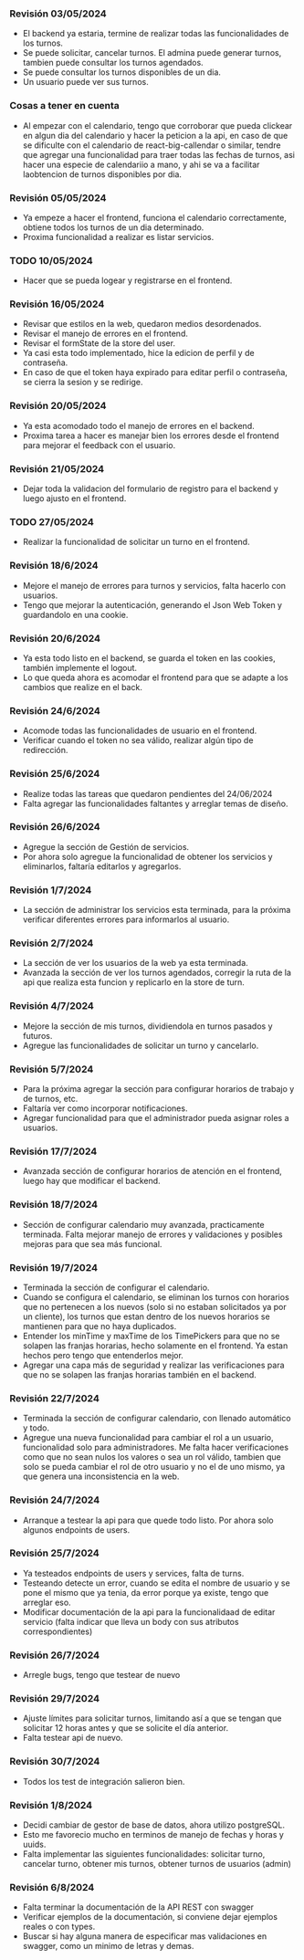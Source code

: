 ### Revisión 03/05/2024
- El backend ya estaria, termine de realizar todas las funcionalidades de los turnos.
- Se puede solicitar, cancelar turnos. El admina puede generar turnos, tambien puede consultar los turnos agendados.
- Se puede consultar los turnos disponibles de un dia.
- Un usuario puede ver sus turnos.


### Cosas a tener en cuenta
- Al empezar con el calendario, tengo que corroborar que pueda clickear en algun dia del calendario y hacer la peticion a la api, en caso de que se dificulte con el calendario de react-big-callendar o similar, tendre que agregar una funcionalidad para traer todas las fechas de turnos, asi hacer una especie de calendariio a mano, y ahi se va a facilitar laobtencion de turnos disponibles por dia.


### Revisión 05/05/2024
- Ya empeze a hacer el frontend, funciona el calendario correctamente, obtiene todos los turnos de un dia determinado.
- Proxima funcionalidad a realizar es listar servicios.


### TODO 10/05/2024
- Hacer que se pueda logear y registrarse en el frontend.


### Revisión 16/05/2024
- Revisar que estilos en la web, quedaron medios desordenados.
- Revisar el manejo de errores en el frontend.
- Revisar el formState de la store del user.
- Ya casi esta todo implementado, hice la edicion de perfil y de contraseña.
- En caso de que el token haya expirado para editar perfil o contraseña, se cierra la sesion y se redirige.


### Revisión 20/05/2024
- Ya esta acomodado todo el manejo de errores en el backend.
- Proxima tarea a hacer es manejar bien los errores desde el frontend para mejorar el feedback con el usuario.

### Revisión 21/05/2024
- Dejar toda la validacion del formulario de registro para el backend y luego ajusto en el frontend.

### TODO 27/05/2024
- Realizar la funcionalidad de solicitar un turno en el frontend.

### Revisión 18/6/2024
- Mejore el manejo de errores para turnos y servicios, falta hacerlo con usuarios.
- Tengo que mejorar la autenticación, generando el Json Web Token y guardandolo en una cookie.

### Revisión 20/6/2024
- Ya esta todo listo en el backend, se guarda el token en las cookies, también implemente el logout.
- Lo que queda ahora es acomodar el frontend para que se adapte a los cambios que realize en el back.

### Revisión 24/6/2024
- Acomode todas las funcionalidades de usuario en el frontend.
- Verificar cuando el token no sea válido, realizar algún tipo de redirección.

### Revisión 25/6/2024
- Realize todas las tareas que quedaron pendientes del 24/06/2024
- Falta agregar las funcionalidades faltantes y arreglar temas de diseño.

### Revisión 26/6/2024
- Agregue la sección de Gestión de servicios.
- Por ahora solo agregue la funcionalidad de obtener los servicios y eliminarlos, faltaría editarlos y agregarlos.

### Revisión 1/7/2024
- La sección de administrar los servicios esta terminada, para la próxima verificar diferentes errores para informarlos al usuario.

### Revisión 2/7/2024
- La sección de ver los usuarios de la web ya esta terminada.
- Avanzada la sección de ver los turnos agendados, corregir la ruta de la api que realiza esta funcion y replicarlo en la store de turn.

### Revisión 4/7/2024
- Mejore la sección de mis turnos, dividiendola en turnos pasados y futuros.
- Agregue las funcionalidades de solicitar un turno y cancelarlo.

### Revisión 5/7/2024
- Para la próxima agregar la sección para configurar horarios de trabajo y de turnos, etc.
- Faltaría ver como incorporar notificaciones.
- Agregar funcionalidad para que el administrador pueda asignar roles a usuarios.

### Revisión 17/7/2024
- Avanzada sección de configurar horarios de atención en el frontend, luego hay que modificar el backend.

### Revisión 18/7/2024
- Sección de configurar calendario muy avanzada, practicamente terminada. Falta mejorar manejo de errores y validaciones y posibles mejoras para que sea más funcional.


### Revisión 19/7/2024
- Terminada la sección de configurar el calendario.
- Cuando se configura el calendario, se eliminan los turnos con horarios que no pertenecen a los nuevos (solo si no estaban solicitados ya por un cliente), los turnos que estan dentro de los nuevos horarios se mantienen para que no haya duplicados.
- Entender los minTime y maxTime de los TimePickers para que no se solapen las franjas horarias, hecho solamente en el frontend. Ya estan hechos pero tengo que entenderlos mejor.
- Agregar una capa más de seguridad y realizar las verificaciones para que no se solapen las franjas horarias también en el backend.

### Revisión 22/7/2024
- Terminada la sección de configurar calendario, con llenado automático y todo.
- Agregue una nueva funcionalidad para cambiar el rol a un usuario, funcionalidad solo para administradores. Me falta hacer verificaciones como que no sean nulos los valores o sea un rol válido, tambien que solo se pueda cambiar el rol de otro usuario y no el de uno mismo, ya que genera una inconsistencia en la web.

### Revisión 24/7/2024
- Arranque a testear la api para que quede todo listo. Por ahora solo algunos endpoints de users.

### Revisión  25/7/2024
- Ya testeados endpoints de users y services, falta de turns.
- Testeando detecte un error, cuando se edita el nombre de usuario y se pone el mismo que ya tenia, da error porque ya existe, tengo que arreglar eso.
- Modificar documentación de la api para la funcionalidaad de editar servicio (falta indicar que lleva un body con sus atributos correspondientes)

### Revisión 26/7/2024
- Arregle bugs, tengo que testear de nuevo

### Revisión 29/7/2024
- Ajuste límites para solicitar turnos, limitando así a que se tengan que solicitar 12 horas antes y que se solicite el día anterior.
- Falta testear api de nuevo.


### Revisión 30/7/2024
- Todos los test de integración salieron bien.

### Revisión 1/8/2024
- Decidi cambiar de gestor de base de datos, ahora utilizo postgreSQL.
- Esto me favorecio mucho en terminos de manejo de fechas y horas y uuids.
- Falta implementar las siguientes funcionalidades: solicitar turno, cancelar turno, obtener mis turnos, obtener turnos de usuarios (admin)

### Revisión 6/8/2024
- Falta terminar la documentación de la API REST con swagger
- Verificar ejemplos de la documentación, si conviene dejar ejemplos reales o con types.
- Buscar si hay alguna manera de especificar mas validaciones en swagger, como un minimo de letras y demas.
